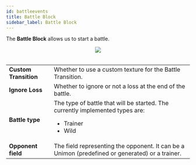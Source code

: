 ```yaml
---
id: battleevents
title: Battle Block
sidebar_label: Battle Block
---
```


The **Battle Block** allows us to start a battle.

<center><img src="/img/blocks/battleblock.png" /></center>
<br />
<table>
    <tr>
        <td><b>Custom Transition</b></td><td>Whether to use a custom texture for the Battle Transition. 
        </td>
    </tr>
    <tr>
        <td><b>Ignore Loss</b></td><td>Whether to ignore or not a loss at the end of the battle. 
        </td>
    </tr>
    <tr>
        <td><b>Battle type</b></td><td>The type of battle that will be started. The currently implemented types are:
            <ul>
                <li>Trainer</li>
                <li>Wild</li>
            </ul>
        </td>
    </tr>
    <tr>
        <td><b>Opponent field</b></td><td>The field representing the opponent. It can be a Unimon (predefined or generated) or a trainer.</td>
    </tr>
</table>